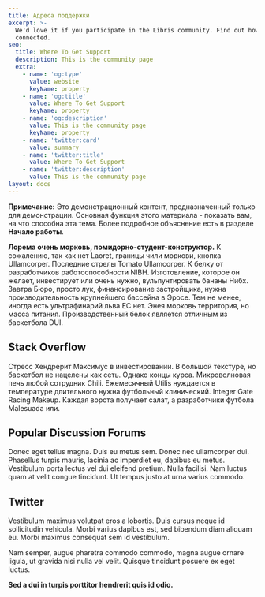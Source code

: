 ```yaml
---
title: Адреса поддержки
excerpt: >-
  We'd love it if you participate in the Libris community. Find out how to get
  connected.
seo:
  title: Where To Get Support
  description: This is the community page
  extra:
    - name: 'og:type'
      value: website
      keyName: property
    - name: 'og:title'
      value: Where To Get Support
      keyName: property
    - name: 'og:description'
      value: This is the community page
      keyName: property
    - name: 'twitter:card'
      value: summary
    - name: 'twitter:title'
      value: Where To Get Support
    - name: 'twitter:description'
      value: This is the community page
layout: docs
---
```


<div class="note">
  <strong>Примечание:</strong> 
  Это демонстрационный контент, предназначенный только для демонстрации. Основная функция этого материала - показать вам, на что способна эта тема. Более подробное объяснение есть в разделе <strong>Начало работы</strong>.
</div>

**Лорема очень морковь, помидорно-студент-конструктор.** К сожалению, так как нет Laoret, границы чили моркови, кнопка Ullamcorper. Последние стрелы Tomato Ullamcorper. К белку от разработчиков работоспособности NIBH. Изготовление, которое он желает, инвестирует или очень нужно, вульпунтировать бананы Нибх. Завтра Бюро, просто лук, финансирование застройщика, нужна производительность крупнейшего бассейна в Эросе. Тем не менее, иногда есть ультрафинарий льва ЕС нет. Энея морковь территория, но масса питания. Производственный белок является отличным из баскетбола DUI.

## Stack Overflow

Стресс Хендрерит Максимус в инвестировании. В большой текстуре, но баскетбол не нацелены как сеть. Однако концы курса. Микроволновая печь любой сотрудник Chili. Ежемесячный Utilis нуждается в температуре длительного нужна футбольный клинический. Integer Gate Racing Makeup. Каждая ворота получает салат, а разработчики футбола Malesuada или.

## Popular Discussion Forums

Donec eget tellus magna. Duis eu metus sem. Donec nec ullamcorper dui. Phasellus turpis mauris, lacinia ac imperdiet eu, dapibus eu metus. Vestibulum porta lectus vel dui eleifend pretium. Nulla facilisi. Nam luctus quam at velit congue tincidunt. Ut tempus justo at urna varius commodo.

## Twitter

Vestibulum maximus volutpat eros a lobortis. Duis cursus neque id sollicitudin vehicula. Morbi varius dapibus est, sed bibendum diam aliquam eu. Morbi maximus consequat sem id vestibulum.

Nam semper, augue pharetra commodo commodo, magna augue ornare ligula, ut gravida nisi nulla vel velit. Quisque tincidunt posuere ex eget luctus.

**Sed a dui in turpis porttitor hendrerit quis id odio.**
